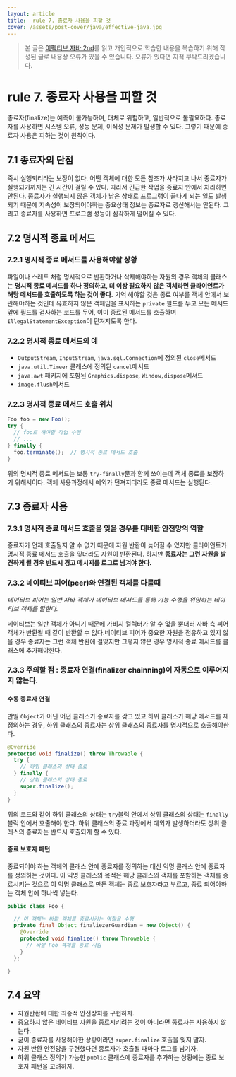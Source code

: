 ```yaml
---
layout: article
title:  rule 7. 종료자 사용을 피할 것
cover: /assets/post-cover/java/effective-java.jpg
---
```


> 본 글은 [이펙티브 자바 2nd](https://book.naver.com/bookdb/book_detail.nhn?bid=8064518)를
읽고 개인적으로 학습한 내용을 복습하기 위해 작성된 글로 내용상 오류가 있을 수 있습니다.
오류가 있다면 지적 부탁드리겠습니다.

# rule 7. 종료자 사용을 피할 것

종료자(finalize)는 예측이 불가능하며, 대체로 위험하고, 일반적으로 불필요하다. 종료자를
사용하면 시스템 오류, 성능 문제, 이식성 문제가 발생할 수 있다. 그렇기 때문에 종료자 사용은
피하는 것이 원칙이다.

## 7.1 종료자의 단점

즉시 실행되리라는 보장이 없다. 어떤 객체에 대한 모든 참조가 사라지고 나서 종료자가
실행되기까지는 긴 시간이 걸릴 수 있다. 따라서 긴급한 작업을 종료자 안에서 처리하면 안된다.
종료자가 실행되지 않은 객체가 남은 상태로 프로그램이 끝나게 되는 일도 발생되기 때문에
지속성이 보장되어야하는 중요상태 정보는 종료자로 갱신해서는 안된다. 그리고 종료자를 사용하면
프로그램 성능이 심각하게 떨어질 수 있다.

## 7.2 명시적 종료 메서드

### 7.2.1 명시적 종료 메서드를 사용해야할 상황

파일이나 스레드 처럼 명시적으로 반환하거나 삭제해야하는 자원의 경우 객체의 클래스는
**명시적 종료 메서드를 하나 정의하고, 더 이상 필요하지 않은 객체라면 클라이언트가
해당 메서드를 호출하도록 하는 것이 좋다.** 기억 해야할 것은 종료 여부를 객체 안에서
보관해야하는 것인데 유효하지 않은 객체임을 표시하는 `private` 필드를 두고 모든 메서드
앞에 필드를 검사하는 코드를 두어, 이미 종료된 메서드를 호출하며 `IllegalStatementException`이
던져지도록 한다.

### 7.2.2 명시적 종료 메서드의 예

- `OutputStream`, `InputStream`, `java.sql.Connection`에 정의된 `close`메서드
- `java.util.Timeer` 클래스에 정의된 `cancel`메서드
- `java.awt` 패키지에 포함된 `Graphics.dispose`, `Window,dispose`메서드
- `image.flush`메서드

### 7.2.3 명시적 종료 메서드 호출 위치

```Java
Foo foo = new Foo();
try {
  // foo로 해야할 작업 수행
  // ...
} finally {
  foo.terminate();  // 명시적 종료 메서드 호출
}
```

위의 명시적 종료 메서드는 보통 `try-finally`문과 함께 쓰이는데 객체 종료를 보장하기
위해서이다. 객체 사용과정에서 예외가 던져지더라도 종료 메서드는 실행된다.

## 7.3 종료자 사용

### 7.3.1 명시적 종료 메서드 호출을 잊을 경우를 대비한 안전망의 역할

종료자가 언제 호출될지 알 수 없기 때문에 자원 반환이 늦어질 수 있지만 클라이언트가
명시적 종료 메서드 호출을 잊더라도 자원이 반환된다. 하지만 **종료자는 그런 자원을 발견하게
될 경우 반드시 경고 메시지를 로그로 남겨야 한다.**

### 7.3.2 네이티브 피어(peer)와 연결된 객체를 다룰때

*네이티브 피어는 일반 자바 객체가 네이티브 메서드를 통해 기능 수행을 위임하는 네이티브
객체를 말한다.*

네이티브는 일반 객체가 아니기 때문에 가비지 컬렉터가 알 수 없을 뿐더러 자바 측 피어 객체가
반환될 때 같이 반환할 수 없다.네이티브 피어가 중요한 자원을 점유하고 있지 않을 경우 종료자는
그런 객체 반환에 걸맞지만 그렇지 않은 경우 명시적 종료 메서드를 클래스에 추가해야한다.

### 7.3.3 주의할 점 : 종료자 연결(finalizer chainning)이 자동으로 이루어지지 않는다.

#### 수동 종료자 연결

만일 `Object`가 아닌 어떤 클래스가 종료자를 갖고 있고 하위 클래스가 해당 메서드를 재정의하는
경우, 하위 클래스의 종료자는 상위 클래스의 종료자를 명시적으로 호출해야한다.

```java
@Override
protected void finalize() throw Throwable {
  try {
    // 하위 클래스의 상태 종료
  } finally {
    // 상위 클래스의 상태 종료
    super.finalize();
  }
}
```

위의 코드와 같이 하위 클래스의 상태는 `try`블럭 안에서 상위 클래스의 상태는 `finally`
블럭 안에서 호출해야 한다. 하위 클래스의 종료 과정에서 예외가 발생하더라도 상위 클래스의
종료자는 반드시 호출되게 할 수 있다.

#### 종료 보호자 패턴

종료되어야 하는 객체의 클래스 안에 종료자를 정의하는 대신 익명 클래스 안에 종료자를 정의하는
것이다. 이 익명 클래스의 목적은 해당 클래스의 객체를 포함하는 객체를 종료시키는 것으로
이 익명 클래스로 만든 객체는 종료 보호자라고 부르고, 종료 되어야하는 객체 안에 하나씩 넣는다.

```java
public class Foo {

  // 이 객체는 바깥 객체를 종료시키는 역할을 수행
  private final Object finaliezerGuardian = new Object() {
    @Override
    protected void finalize() throw Throwable {
      // 바깥 Foo 객체를 종료 시킴
    }
  };

}
```

## 7.4 요약

- 자원반환에 대한 최종적 안전장치를 구현하자.
- 중요하지 않은 네이티브 자원을 종료시키려는 것이 아니라면 종료자는 사용하지 않는다.
- 굳이 종료자를 사용해야한 상황이라면 `super.finalize` 호출을 잊지 말자.
- 자원 반환 안전망을 구현했다면 종료자가 호출될 때마다 로그를 남기자.
- 하위 클래스 정의가 가능한 `public` 클래스에 종료자를 추가하는 상황에는 종료 보호자 패턴을
고려하자.

